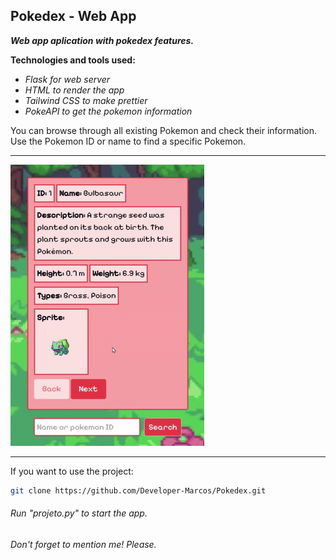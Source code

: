 <h2>Pokedex - Web App</h2>  
<i><b> Web app aplication with pokedex features.</i></b>

<p></p>

<b>Technologies and tools used:</b>

- <i>Flask for web server</i><br>
- <i>HTML to render the app</i><br>
- <i>Tailwind CSS to make prettier</i><br>
- <i>PokeAPI to get the pokemon information</i>

You can browse through all existing Pokemon and check their information.<br>
Use the Pokemon ID or name to find a specific Pokemon.

<hr>

![video](app/static/pokedex.gif)

<hr>

If you want to use the project: 
   ```bash
   git clone https://github.com/Developer-Marcos/Pokedex.git
```
###### Run "projeto.py" to start the app.
###### Don't forget to mention me! Please.
